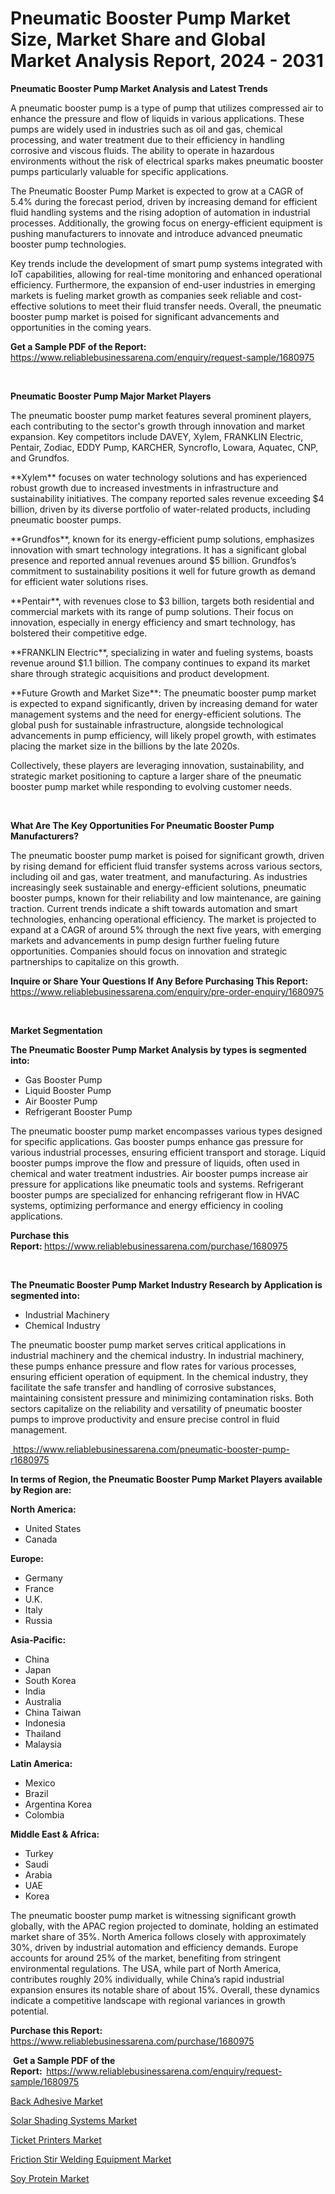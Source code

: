 <p><h1>Pneumatic Booster Pump Market Size, Market Share and Global Market Analysis Report, 2024 - 2031</h1></p><p><strong>Pneumatic Booster Pump Market Analysis and Latest Trends</strong></p>
<p><p>A pneumatic booster pump is a type of pump that utilizes compressed air to enhance the pressure and flow of liquids in various applications. These pumps are widely used in industries such as oil and gas, chemical processing, and water treatment due to their efficiency in handling corrosive and viscous fluids. The ability to operate in hazardous environments without the risk of electrical sparks makes pneumatic booster pumps particularly valuable for specific applications.</p><p>The Pneumatic Booster Pump Market is expected to grow at a CAGR of 5.4% during the forecast period, driven by increasing demand for efficient fluid handling systems and the rising adoption of automation in industrial processes. Additionally, the growing focus on energy-efficient equipment is pushing manufacturers to innovate and introduce advanced pneumatic booster pump technologies. </p><p>Key trends include the development of smart pump systems integrated with IoT capabilities, allowing for real-time monitoring and enhanced operational efficiency. Furthermore, the expansion of end-user industries in emerging markets is fueling market growth as companies seek reliable and cost-effective solutions to meet their fluid transfer needs. Overall, the pneumatic booster pump market is poised for significant advancements and opportunities in the coming years.</p></p>
<p><strong>Get a Sample PDF of the Report:&nbsp;</strong> <a href="https://www.reliablebusinessarena.com/enquiry/request-sample/1680975?utm_campaign=1420&utm_medium=2&utm_source=Github&utm_content=ia&utm_term=16122024&utm_id=pneumatic-booster-pump">https://www.reliablebusinessarena.com/enquiry/request-sample/1680975</a></p>
<p>&nbsp;</p>
<p><strong>Pneumatic Booster Pump Major Market Players</strong></p>
<p><p>The pneumatic booster pump market features several prominent players, each contributing to the sector's growth through innovation and market expansion. Key competitors include DAVEY, Xylem, FRANKLIN Electric, Pentair, Zodiac, EDDY Pump, KARCHER, Syncroflo, Lowara, Aquatec, CNP, and Grundfos.</p><p>**Xylem** focuses on water technology solutions and has experienced robust growth due to increased investments in infrastructure and sustainability initiatives. The company reported sales revenue exceeding $4 billion, driven by its diverse portfolio of water-related products, including pneumatic booster pumps.</p><p>**Grundfos**, known for its energy-efficient pump solutions, emphasizes innovation with smart technology integrations. It has a significant global presence and reported annual revenues around $5 billion. Grundfos’s commitment to sustainability positions it well for future growth as demand for efficient water solutions rises.</p><p>**Pentair**, with revenues close to $3 billion, targets both residential and commercial markets with its range of pump solutions. Their focus on innovation, especially in energy efficiency and smart technology, has bolstered their competitive edge.</p><p>**FRANKLIN Electric**, specializing in water and fueling systems, boasts revenue around $1.1 billion. The company continues to expand its market share through strategic acquisitions and product development.</p><p>**Future Growth and Market Size**: The pneumatic booster pump market is expected to expand significantly, driven by increasing demand for water management systems and the need for energy-efficient solutions. The global push for sustainable infrastructure, alongside technological advancements in pump efficiency, will likely propel growth, with estimates placing the market size in the billions by the late 2020s. </p><p>Collectively, these players are leveraging innovation, sustainability, and strategic market positioning to capture a larger share of the pneumatic booster pump market while responding to evolving customer needs.</p></p>
<p>&nbsp;</p>
<p><strong>What Are The Key Opportunities For Pneumatic Booster Pump Manufacturers?</strong></p>
<p><p>The pneumatic booster pump market is poised for significant growth, driven by rising demand for efficient fluid transfer systems across various sectors, including oil and gas, water treatment, and manufacturing. As industries increasingly seek sustainable and energy-efficient solutions, pneumatic booster pumps, known for their reliability and low maintenance, are gaining traction. Current trends indicate a shift towards automation and smart technologies, enhancing operational efficiency. The market is projected to expand at a CAGR of around 5% through the next five years, with emerging markets and advancements in pump design further fueling future opportunities. Companies should focus on innovation and strategic partnerships to capitalize on this growth.</p></p>
<p><strong>Inquire or Share Your Questions If Any Before Purchasing This Report:</strong> <a href="https://www.reliablebusinessarena.com/enquiry/pre-order-enquiry/1680975?utm_campaign=1420&utm_medium=2&utm_source=Github&utm_content=ia&utm_term=16122024&utm_id=pneumatic-booster-pump">https://www.reliablebusinessarena.com/enquiry/pre-order-enquiry/1680975</a></p>
<p>&nbsp;</p>
<p><strong>Market Segmentation</strong></p>
<p><strong>The Pneumatic Booster Pump Market Analysis by types is segmented into:</strong></p>
<p><ul><li>Gas Booster Pump</li><li>Liquid Booster Pump</li><li>Air Booster Pump</li><li>Refrigerant Booster Pump</li></ul></p>
<p><p>The pneumatic booster pump market encompasses various types designed for specific applications. Gas booster pumps enhance gas pressure for various industrial processes, ensuring efficient transport and storage. Liquid booster pumps improve the flow and pressure of liquids, often used in chemical and water treatment industries. Air booster pumps increase air pressure for applications like pneumatic tools and systems. Refrigerant booster pumps are specialized for enhancing refrigerant flow in HVAC systems, optimizing performance and energy efficiency in cooling applications.</p></p>
<p><strong>Purchase this Report:&nbsp;</strong><a href="https://www.reliablebusinessarena.com/purchase/1680975?utm_campaign=1420&utm_medium=2&utm_source=Github&utm_content=ia&utm_term=16122024&utm_id=pneumatic-booster-pump">https://www.reliablebusinessarena.com/purchase/1680975</a></p>
<p>&nbsp;</p>
<p><strong>The Pneumatic Booster Pump Market Industry Research by Application is segmented into:</strong></p>
<p><ul><li>Industrial Machinery</li><li>Chemical Industry</li></ul></p>
<p><p>The pneumatic booster pump market serves critical applications in industrial machinery and the chemical industry. In industrial machinery, these pumps enhance pressure and flow rates for various processes, ensuring efficient operation of equipment. In the chemical industry, they facilitate the safe transfer and handling of corrosive substances, maintaining consistent pressure and minimizing contamination risks. Both sectors capitalize on the reliability and versatility of pneumatic booster pumps to improve productivity and ensure precise control in fluid management.</p></p>
<p><a href="https://www.reliablebusinessarena.com/pneumatic-booster-pump-r1680975?utm_campaign=1420&utm_medium=2&utm_source=Github&utm_content=ia&utm_term=16122024&utm_id=pneumatic-booster-pump">&nbsp;https://www.reliablebusinessarena.com/pneumatic-booster-pump-r1680975</a></p>
<p><strong>In terms of Region, the Pneumatic Booster Pump Market Players available by Region are:</strong></p>
<p>
    <p> <strong> North America: </strong>
        <ul>
            <li>United States</li>
            <li>Canada</li>
        </ul>
        </p> 
    <p> <strong> Europe: </strong>
        <ul>
            <li>Germany</li>
            <li>France</li>
            <li>U.K.</li>
            <li>Italy</li>
            <li>Russia</li>
        </ul>
        </p> 
    <p> <strong> Asia-Pacific: </strong>
        <ul>
            <li>China</li>
            <li>Japan</li>
            <li>South Korea</li>
            <li>India</li>
            <li>Australia</li>
            <li>China Taiwan</li>
            <li>Indonesia</li>
            <li>Thailand</li>
            <li>Malaysia</li>
        </ul>
        </p> 
    <p> <strong> Latin America: </strong>
        <ul>
            <li>Mexico</li>
            <li>Brazil</li>
            <li>Argentina Korea</li>
            <li>Colombia</li>
        </ul>
        </p> 
    <p> <strong> Middle East & Africa: </strong>
        <ul>
            <li>Turkey</li>
            <li>Saudi</li>
            <li>Arabia</li>
            <li>UAE</li>
            <li>Korea</li>
        </ul>
    </p>
    </p>
<p><p>The pneumatic booster pump market is witnessing significant growth globally, with the APAC region projected to dominate, holding an estimated market share of 35%. North America follows closely with approximately 30%, driven by industrial automation and efficiency demands. Europe accounts for around 25% of the market, benefiting from stringent environmental regulations. The USA, while part of North America, contributes roughly 20% individually, while China’s rapid industrial expansion ensures its notable share of about 15%. Overall, these dynamics indicate a competitive landscape with regional variances in growth potential.</p></p>
<p><strong>Purchase this Report: </strong><a href="https://www.reliablebusinessarena.com/purchase/1680975?utm_campaign=1420&utm_medium=2&utm_source=Github&utm_content=ia&utm_term=16122024&utm_id=pneumatic-booster-pump">https://www.reliablebusinessarena.com/purchase/1680975</a></p>
<p>&nbsp;<strong>Get a Sample PDF of the Report:&nbsp;&nbsp;</strong><a href="https://www.reliablebusinessarena.com/enquiry/request-sample/1680975?utm_campaign=1420&utm_medium=2&utm_source=Github&utm_content=ia&utm_term=16122024&utm_id=pneumatic-booster-pump">https://www.reliablebusinessarena.com/enquiry/request-sample/1680975</a></p>
<p><strong></strong></p>
<p><p><a href="https://github.com/willjis/Market-Research-Report-List-1/blob/main/back-adhesive-market.md?utm_campaign=1420&utm_medium=2&utm_source=Github&utm_content=ia&utm_term=16122024&utm_id=pneumatic-booster-pump">Back Adhesive Market</a></p><p><a href="https://www.linkedin.com/pulse/cumulative-effect-latest-trendss-disrupted-solar-shading-f6jle?utm_campaign=1420&utm_medium=2&utm_source=Github&utm_content=ia&utm_term=16122024&utm_id=pneumatic-booster-pump">Solar Shading Systems Market</a></p><p><a href="https://www.linkedin.com/pulse/global-ticket-printers-market-forecast-2024-2031-sustained-giqhe?utm_campaign=1420&utm_medium=2&utm_source=Github&utm_content=ia&utm_term=16122024&utm_id=pneumatic-booster-pump">Ticket Printers Market</a></p><p><a href="https://www.linkedin.com/pulse/growing-demand-friction-stir-welding-equipment-market-forecasting-whsre?utm_campaign=1420&utm_medium=2&utm_source=Github&utm_content=ia&utm_term=16122024&utm_id=pneumatic-booster-pump">Friction Stir Welding Equipment Market</a></p><p><a href="https://www.linkedin.com/pulse/soy-protein-market-trends-focusing-insight-forecast-analysis-ddbfe?utm_campaign=1420&utm_medium=2&utm_source=Github&utm_content=ia&utm_term=16122024&utm_id=pneumatic-booster-pump">Soy Protein Market</a></p></p>